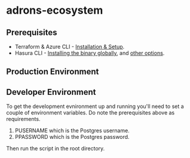 # adrons-ecosystem

## Prerequisites

* Terraform & Azure CLI - [Installation & Setup](https://compositecode.blog/2019/08/01/development-workspace-with-terraform/).
* Hasura CLI - [Installing the binary globally](https://hasura.io/docs/1.0/graphql/manual/hasura-cli/install-hasura-cli.html#install-a-binary-globally), and [other options](https://hasura.io/docs/1.0/graphql/manual/hasura-cli/install-hasura-cli.html).

## Production Environment



## Developer Environment

To get the development evnironment up and running you'll need to set a couple of environment variables. Do note the prerequisites above as requirements.

1. PUSERNAME which is the Postgres username.
2. PPASSWORD which is the Postgres password.

Then run the script in the root directory.
